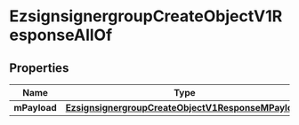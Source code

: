 

# EzsignsignergroupCreateObjectV1ResponseAllOf


## Properties

| Name | Type | Description | Notes |
|------------ | ------------- | ------------- | -------------|
|**mPayload** | [**EzsignsignergroupCreateObjectV1ResponseMPayload**](EzsignsignergroupCreateObjectV1ResponseMPayload.md) |  |  |



